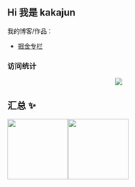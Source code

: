 

## Hi 我是 kakajun

我的博客/作品：

- [掘金专栏](https://juejin.cn/user/1618120936275127)

### 访问统计
<div align="center"> <img src="https://visitor-badge.glitch.me/badge?page_id=kakajun" /> </div>

## 汇总 ✨

<img   height="137px" src="https://github-readme-stats.vercel.app/api?username=kakajun&hide_title=true&hide_border=true&show_icons=true&include_all_commits=true&line_height=21&bg_color=0,EC6C6C,FFD479,FFFC79,73FA79&theme=graywhite&locale=cn" /><img padding-left="10px"  height="137px" src="https://github-readme-stats.vercel.app/api/top-langs/?username=kakajun&hide_title=true&hide_border=true&layout=compact&bg_color=0,73FA79,73FDFF,D783FF&theme=graywhite&locale=cn" />
